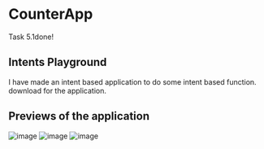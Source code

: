 # CounterApp
Task 5.1done!
## Intents Playground
I have made an intent based application to do some intent based function.
download for the application.


## Previews of the application
![image](https://user-images.githubusercontent.com/81371138/116707298-2438a480-a9ec-11eb-849f-b8120a6c284a.png)
![image](https://user-images.githubusercontent.com/81371138/116707334-2f8bd000-a9ec-11eb-9302-5a0078694adc.png)
![image](https://user-images.githubusercontent.com/81371138/116707374-3b779200-a9ec-11eb-87d8-caa4fea87727.png)
